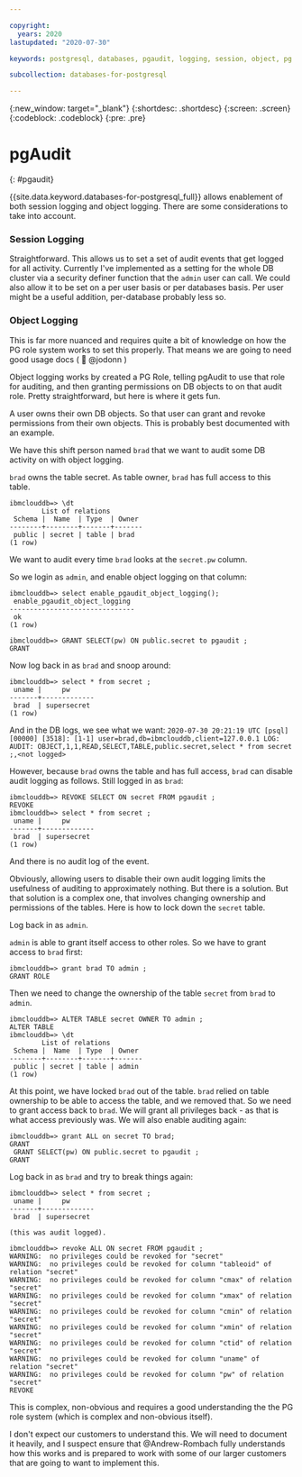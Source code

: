 ```yaml
---

copyright:
  years: 2020
lastupdated: "2020-07-30"

keywords: postgresql, databases, pgaudit, logging, session, object, pg role

subcollection: databases-for-postgresql

---
```


{:new_window: target="_blank"}
{:shortdesc: .shortdesc}
{:screen: .screen}
{:codeblock: .codeblock}
{:pre: .pre}

# pgAudit
{: #pgaudit}

{{site.data.keyword.databases-for-postgresql_full}} allows enablement of both session logging and object logging.  There are some considerations to take into account.

### Session Logging

Straightforward.  This allows us to set a set of audit events that get logged for all activity.  Currently I've implemented as a setting for the whole DB cluster via a security definer function that the `admin` user can call.  We could also allow it to be set on a per user basis or per databases basis.  Per user might be a useful addition, per-database probably less so.

### Object Logging

This is far more nuanced and requires quite a bit of knowledge on how the PG role system works to set this properly.  That means we are going to need good usage docs ( 👋  @jodonn )

Object logging works by created a PG Role, telling pgAudit to use that role for auditing, and then granting permissions on DB objects to on that audit role.  Pretty straightforward, but here is where it gets fun.

A user owns their own DB objects.  So that user can grant and revoke permissions from their own objects.  This is probably best documented with an example.

We have this shift person named `brad` that we want to audit some DB activity on with object logging.

`brad` owns the table secret.  As table owner, `brad` has full access to this table.
```
ibmclouddb=> \dt
        List of relations
 Schema |  Name  | Type  | Owner
--------+--------+-------+-------
 public | secret | table | brad
(1 row)
```  

We want to audit every time `brad` looks at the `secret.pw` column.

So we login as `admin`, and enable object logging on that column:

```
ibmclouddb=> select enable_pgaudit_object_logging();
 enable_pgaudit_object_logging
-------------------------------
 ok
(1 row)

ibmclouddb=> GRANT SELECT(pw) ON public.secret to pgaudit ;
GRANT
```

Now log back in as `brad` and snoop around:

```
ibmclouddb=> select * from secret ;
 uname |     pw
-------+-------------
 brad  | supersecret
(1 row)
```

And in the DB logs, we see what we want:
`2020-07-30 20:21:19 UTC [psql] [00000] [3518]: [1-1] user=brad,db=ibmclouddb,client=127.0.0.1 LOG:  AUDIT: OBJECT,1,1,READ,SELECT,TABLE,public.secret,select * from secret ;,<not logged>`

However, because `brad` owns the table and has full access, `brad` can disable audit logging as follows.  Still logged in as `brad`:

```
ibmclouddb=> REVOKE SELECT ON secret FROM pgaudit ;
REVOKE
ibmclouddb=> select * from secret ;
 uname |     pw
-------+-------------
 brad  | supersecret
(1 row)
```

And there is no audit log of the event.  

Obviously, allowing users to disable their own audit logging limits the usefulness of auditing to approximately nothing.  But there is a solution.  But that solution is a complex one, that involves changing ownership and permissions of the tables.  Here is how to lock down the `secret` table.

Log back in as `admin`.

`admin` is able to grant itself access to other roles. So we have to grant access to `brad` first:

```
ibmclouddb=> grant brad TO admin ;
GRANT ROLE
```

Then we need to change the ownership of the table `secret` from `brad` to `admin`.

```
ibmclouddb=> ALTER TABLE secret OWNER TO admin ;
ALTER TABLE
ibmclouddb=> \dt
        List of relations
 Schema |  Name  | Type  | Owner
--------+--------+-------+-------
 public | secret | table | admin
(1 row)
```

At this point, we have locked `brad` out of the table.  `brad` relied on table ownership to be able to access the table, and we removed that.  So we need to grant access back to `brad`.  We will grant all privileges back - as that is what access previously was.  We will also enable auditing again:

```
ibmclouddb=> grant ALL on secret TO brad;
GRANT
 GRANT SELECT(pw) ON public.secret to pgaudit ;
GRANT
```

Log back in as `brad` and try to break things again:
```
ibmclouddb=> select * from secret ;
 uname |     pw
-------+-------------
 brad  | supersecret

(this was audit logged).

ibmclouddb=> revoke ALL ON secret FROM pgaudit ;
WARNING:  no privileges could be revoked for "secret"
WARNING:  no privileges could be revoked for column "tableoid" of relation "secret"
WARNING:  no privileges could be revoked for column "cmax" of relation "secret"
WARNING:  no privileges could be revoked for column "xmax" of relation "secret"
WARNING:  no privileges could be revoked for column "cmin" of relation "secret"
WARNING:  no privileges could be revoked for column "xmin" of relation "secret"
WARNING:  no privileges could be revoked for column "ctid" of relation "secret"
WARNING:  no privileges could be revoked for column "uname" of relation "secret"
WARNING:  no privileges could be revoked for column "pw" of relation "secret"
REVOKE
```

This is complex, non-obvious and requires a good understanding the the PG role system (which is complex and non-obvious itself).  

I don't expect our customers to understand this.  We will need to document it heavily, and I suspect ensure that @Andrew-Rombach fully understands how this works and is prepared to work with some of our larger customers that are going to want to implement this.